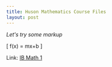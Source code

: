 ```yaml
---
title: Huson Mathematics Course Files
layout: post
---
```


*Let's try some markup*

\[ f(x) = mx+b \]

Link: [IB Math 1](IB-math1-scope+sequence)
